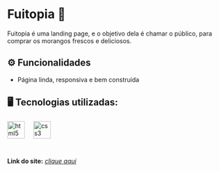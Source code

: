 # Fuitopia 🍓
Fuitopia é uma landing page, e o objetivo dela é chamar o público, para comprar os morangos frescos e deliciosos.

## ⚙ Funcionalidades 
- Página linda, responsiva e bem construída <br>

## 🖥️ Tecnologias utilizadas:<br>
###

<div align="left">
  <img src="https://cdn.jsdelivr.net/gh/devicons/devicon/icons/html5/html5-original.svg" height="40" alt="html5 logo"  />
  <img width="12" />
  <img src="https://cdn.jsdelivr.net/gh/devicons/devicon/icons/css3/css3-original.svg" height="40" alt="css3 logo"  />
  <img width="12" />
</div>
<br>

###

**Link do site:** <i>[clique aqui](https://lilian-carvalho25.github.io/fruitopia/) <br>
